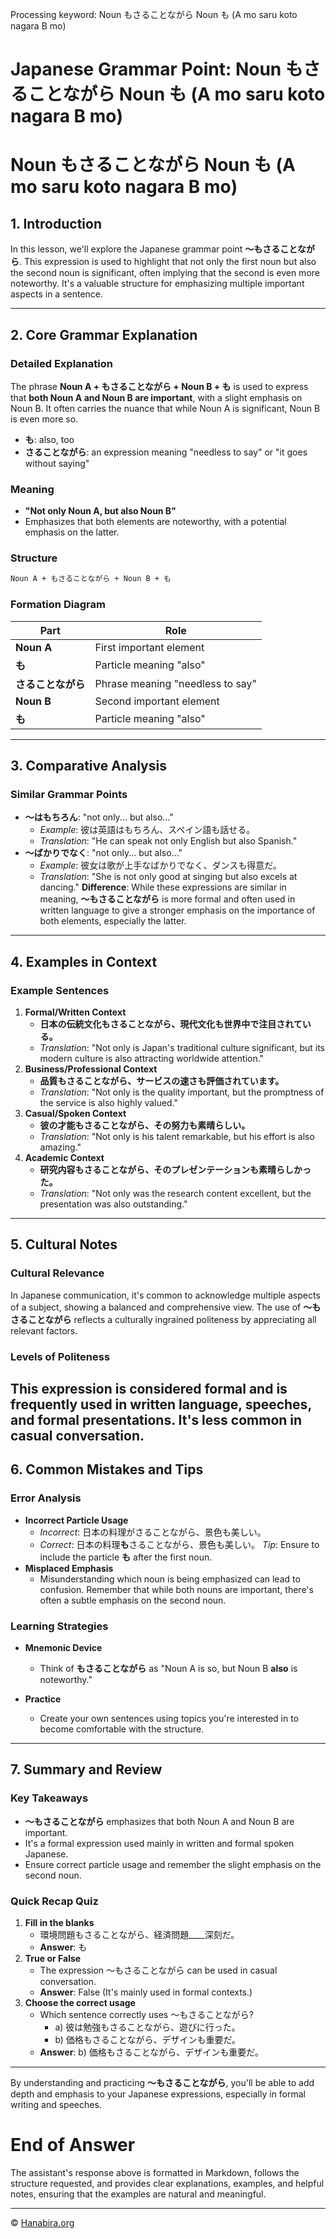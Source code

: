 Processing keyword: Noun もさることながら Noun も (A mo saru koto nagara B mo)
# Japanese Grammar Point: Noun もさることながら Noun も (A mo saru koto nagara B mo)
# Noun もさることながら Noun も (A mo saru koto nagara B mo)
## 1. Introduction
In this lesson, we'll explore the Japanese grammar point **～もさることながら**. This expression is used to highlight that not only the first noun but also the second noun is significant, often implying that the second is even more noteworthy. It's a valuable structure for emphasizing multiple important aspects in a sentence.

---
## 2. Core Grammar Explanation
### Detailed Explanation
The phrase **Noun A + もさることながら + Noun B + も** is used to express that **both Noun A and Noun B are important**, with a slight emphasis on Noun B. It often carries the nuance that while Noun A is significant, Noun B is even more so.
- **も**: also, too
- **さることながら**: an expression meaning "needless to say" or "it goes without saying"
### Meaning
- **"Not only Noun A, but also Noun B"**
- Emphasizes that both elements are noteworthy, with a potential emphasis on the latter.
### Structure
```markdown
Noun A + もさることながら + Noun B + も
```
### Formation Diagram
| Part             | Role                                |
|------------------|-------------------------------------|
| **Noun A**       | First important element             |
| **も**           | Particle meaning "also"             |
| **さることながら** | Phrase meaning "needless to say"    |
| **Noun B**       | Second important element            |
| **も**           | Particle meaning "also"             |
---
## 3. Comparative Analysis
### Similar Grammar Points
- **～はもちろん**: "not only... but also..."
  - *Example*: 彼は英語はもちろん、スペイン語も話せる。
  - *Translation*: "He can speak not only English but also Spanish."
- **～ばかりでなく**: "not only... but also..."
  - *Example*: 彼女は歌が上手なばかりでなく、ダンスも得意だ。
  - *Translation*: "She is not only good at singing but also excels at dancing."
**Difference**: While these expressions are similar in meaning, **～もさることながら** is more formal and often used in written language to give a stronger emphasis on the importance of both elements, especially the latter.
---
## 4. Examples in Context
### Example Sentences
1. **Formal/Written Context**
   - **日本の伝統文化もさることながら、現代文化も世界中で注目されている。**
   - *Translation*: "Not only is Japan's traditional culture significant, but its modern culture is also attracting worldwide attention."
2. **Business/Professional Context**
   - **品質もさることながら、サービスの速さも評価されています。**
   - *Translation*: "Not only is the quality important, but the promptness of the service is also highly valued."
3. **Casual/Spoken Context**
   - **彼の才能もさることながら、その努力も素晴らしい。**
   - *Translation*: "Not only is his talent remarkable, but his effort is also amazing."
4. **Academic Context**
   - **研究内容もさることながら、そのプレゼンテーションも素晴らしかった。**
   - *Translation*: "Not only was the research content excellent, but the presentation was also outstanding."
---
## 5. Cultural Notes
### Cultural Relevance
In Japanese communication, it's common to acknowledge multiple aspects of a subject, showing a balanced and comprehensive view. The use of **～もさることながら** reflects a culturally ingrained politeness by appreciating all relevant factors.
### Levels of Politeness
This expression is considered formal and is frequently used in written language, speeches, and formal presentations. It's less common in casual conversation.
---
## 6. Common Mistakes and Tips
### Error Analysis
- **Incorrect Particle Usage**
  - *Incorrect*: 日本の料理がさることながら、景色も美しい。
  - *Correct*: 日本の料理**も**さることながら、景色も美しい。
  *Tip*: Ensure to include the particle **も** after the first noun.
- **Misplaced Emphasis**
  - Misunderstanding which noun is being emphasized can lead to confusion. Remember that while both nouns are important, there's often a subtle emphasis on the second noun.
### Learning Strategies
- **Mnemonic Device**
  - Think of **もさることながら** as "Noun A is so, but Noun B **also** is noteworthy."
  
- **Practice**
  - Create your own sentences using topics you're interested in to become comfortable with the structure.
---
## 7. Summary and Review
### Key Takeaways
- **～もさることながら** emphasizes that both Noun A and Noun B are important.
- It's a formal expression used mainly in written and formal spoken Japanese.
- Ensure correct particle usage and remember the slight emphasis on the second noun.
### Quick Recap Quiz
1. **Fill in the blanks**
   - 環境問題もさることながら、経済問題____深刻だ。
   - **Answer**: も
2. **True or False**
   - The expression ～もさることながら can be used in casual conversation.
   - **Answer**: False (It's mainly used in formal contexts.)
3. **Choose the correct usage**
   - Which sentence correctly uses ～もさることながら?
     - a) 彼は勉強もさることながら、遊びに行った。
     - b) 価格もさることながら、デザインも重要だ。
   - **Answer**: b) 価格もさることながら、デザインも重要だ。
---
By understanding and practicing **～もさることながら**, you'll be able to add depth and emphasis to your Japanese expressions, especially in formal writing and speeches.
# End of Answer
The assistant's response above is formatted in Markdown, follows the structure requested, and provides clear explanations, examples, and helpful notes, ensuring that the examples are natural and meaningful.


---

© [Hanabira.org](https://hanabira.org)
